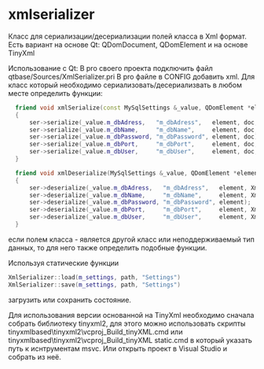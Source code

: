 # xmlserializer

Класс для сериализации/десериализации полей класса в Xml формат.
Есть вариант на основе Qt: QDomDocument, QDomElement и на основе TinyXml


Использование с Qt:
  В pro своего проекта подключить файл qtbase/Sources/XmlSerializer.pri
  В pro файле в CONFIG добавить xml.
  Для класс который необходимо сериализовать/десериализвать в любом месте определить функции:
  
  ```c++
    friend void xmlSerialize(const MySqlSettings &_value, QDomElement *element, QDomDocument *doc, XmlSerializer *ser)
    {
        ser->serialize(_value.m_dbAdress,   "m_dbAdress",   element, doc, XmlSerializer::Attribute);
        ser->serialize(_value.m_dbName,     "m_dbName",     element, doc, XmlSerializer::Attribute);
        ser->serialize(_value.m_dbPassword, "m_dbPassword", element, doc);
        ser->serialize(_value.m_dbPort,     "m_dbPort",     element, doc, XmlSerializer::Node);
        ser->serialize(_value.m_dbUser,     "m_dbUser",     element, doc, XmlSerializer::Node);
    }

    friend void xmlDeserialize(MySqlSettings &_value, QDomElement *element, XmlSerializer *ser)
    {
        ser->deserialize(_value.m_dbAdress,   "m_dbAdress",   element, XmlSerializer::Attribute);
        ser->deserialize(_value.m_dbName,     "m_dbName",     element, XmlSerializer::Attribute);
        ser->deserialize(_value.m_dbPassword, "m_dbPassword", element);
        ser->deserialize(_value.m_dbPort,     "m_dbPort",     element, XmlSerializer::Node);
        ser->deserialize(_value.m_dbUser,     "m_dbUser",     element, XmlSerializer::Node);
    }
  ```
  
  если полем класса - является другой класс или неподдерживаемый тип данных, то для него также определить подобные функции.
  
  Используя статические функции 
  ```c++
  XmlSerializer::load(m_settings, path, "Settings") 
  XmlSerializer::save(m_settings, path, "Settings") 
  ```
  загрузить или сохранить состояние.

Для использования версии основанной на TinyXml необходимо сначала собрать библиотеку tinyxml2, для этого можно использовать скрипты tinyxmlbased\tinyxml2\vcproj_Build_tinyXML.cmd или tinyxmlbased\tinyxml2\vcproj_Build_tinyXML static.cmd в который указать путь к иснтрументам msvc. Или открыть проект в Visual Studio и собрать из неё.
